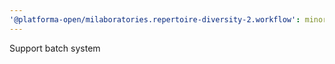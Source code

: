 ```yaml
---
'@platforma-open/milaboratories.repertoire-diversity-2.workflow': minor
---
```


Support batch system
